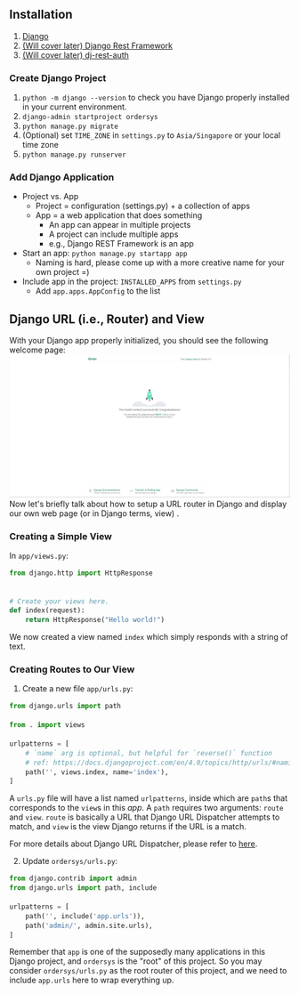 ## Installation

1. [Django](https://docs.djangoproject.com/en/4.0/topics/install/#installing-official-release)
2. [(Will cover later) Django Rest Framework](https://www.django-rest-framework.org/#installation)
3. [(Will cover later) dj-rest-auth](https://dj-rest-auth.readthedocs.io/en/latest/installation.html)

### Create Django Project

1. `python -m django --version` to check you have Django properly installed in your current environment.
2. `django-admin startproject ordersys` 
3. `python manage.py migrate`
4. (Optional) set `TIME_ZONE` in `settings.py` to `Asia/Singapore` or your local time zone
5. `python manage.py runserver`

### Add Django Application

* Project vs. App
    * Project = configuration (settings.py) + a collection of apps
    * App = a web application that does something
        * An app can appear in multiple projects
        * A project can include multiple apps
        * e.g., Django REST Framework is an app
* Start an app: `python manage.py startapp app`
    * Naming is hard, please come up with a more creative name for your own project =)
* Include app in the project: `INSTALLED_APPS` from `settings.py`
    * Add `app.apps.AppConfig` to the list

## Django URL (i.e., Router) and View

With your Django app properly initialized, you should see the following welcome page:
![](attachments/Pasted%20image%2020220519160407.png)
Now let's briefly talk about how to setup a URL router in Django and display our own web page (or in Django terms, view)
.

### Creating a Simple View

In `app/views.py`:

```python
from django.http import HttpResponse


# Create your views here.
def index(request):
    return HttpResponse("Hello world!")
```

We now created a view named `index` which simply responds with a string of text.

### Creating Routes to Our View

1. Create a new file `app/urls.py`:

```python
from django.urls import path

from . import views

urlpatterns = [
    # `name` arg is optional, but helpful for `reverse()` function
    # ref: https://docs.djangoproject.com/en/4.0/topics/http/urls/#naming-url-patterns
    path('', views.index, name='index'),
]
```

A `urls.py` file will have a list named `urlpatterns`, inside which are `path`s that corresponds to the `view`s in
this *app*. A `path` requires two arguments: `route` and `view`. `route` is basically a URL that Django URL Dispatcher
attempts to match, and `view` is the view Django returns if the URL is a match.

For more details about Django URL Dispatcher, please refer
to [here](https://docs.djangoproject.com/en/4.0/topics/http/urls/).

2. Update `ordersys/urls.py`:

```python
from django.contrib import admin
from django.urls import path, include

urlpatterns = [
    path('', include('app.urls')),
    path('admin/', admin.site.urls),
]
```

Remember that `app` is one of the supposedly many applications in this Django project, and `ordersys` is the "root" of
this project. So you may consider `ordersys/urls.py` as the root router of this project, and we need to
include `app.urls` here to wrap everything up.